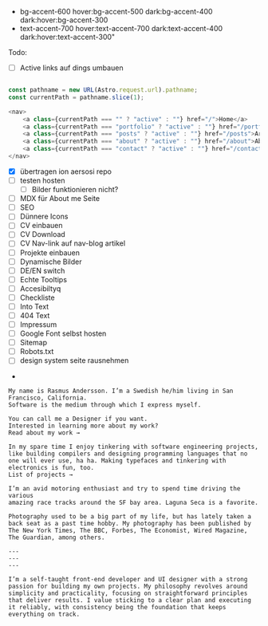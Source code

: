 - bg-accent-600 hover:bg-accent-500 dark:bg-accent-400 dark:hover:bg-accent-300
- text-accent-700 hover:text-accent-700 dark:text-accent-400 dark:hover:text-accent-300"

Todo:
- [ ] Active links auf dings umbauen
```javascript

const pathname = new URL(Astro.request.url).pathname;
const currentPath = pathname.slice(1);

<nav>
    <a class={currentPath === "" ? "active" : ""} href="/">Home</a>
    <a class={currentPath === "portfolio" ? "active" : ""} href="/portfolio">Portfolio</a>
    <a class={currentPath === "posts" ? "active" : ""} href="/posts">Article</a>
    <a class={currentPath === "about" ? "active" : ""} href="/about">About Me</a>
    <a class={currentPath === "contact" ? "active" : ""} href="/contact">Contact Me</a>
</nav>

```

- [x] übertragen ion aersosi repo
- [ ] testen hosten
  - [ ] Bilder funktionieren nicht? 
- [ ] MDX für About me Seite
- [ ] SEO
- [ ] Dünnere Icons
- [ ] CV einbauen
- [ ] CV Download
- [ ] CV Nav-link auf nav-blog artikel
- [ ] Projekte einbauen
- [ ] Dynamische Bilder
- [ ] DE/EN switch
- [ ] Echte Tooltips
- [ ] Accesibiltyq
- [ ] Checkliste
- [ ] Into Text
- [ ] 404 Text
- [ ] Impressum
- [ ] Google Font selbst hosten
- [ ] Sitemap
- [ ] Robots.txt
- [ ] design system seite rausnehmen
- 

```plain text
My name is Rasmus Andersson. I’m a Swedish he/him living in San Francisco, California. 
Software is the medium through which I express myself.

You can call me a Designer if you want.
Interested in learning more about my work?
Read about my work →

In my spare time I enjoy tinkering with software engineering projects, 
like building compilers and designing programming languages that no 
one will ever use, ha ha. Making typefaces and tinkering with electronics is fun, too.
List of projects →

I’m an avid motoring enthusiast and try to spend time driving the various 
amazing race tracks around the SF bay area. Laguna Seca is a favorite.

Photography used to be a big part of my life, but has lately taken a 
back seat as a past time hobby. My photography has been published by 
The New York Times, The BBC, Forbes, The Economist, Wired Magazine, 
The Guardian, among others.

---
---
---

I’m a self-taught front-end developer and UI designer with a strong 
passion for building my own projects. My philosophy revolves around 
simplicity and practicality, focusing on straightforward principles 
that deliver results. I value sticking to a clear plan and executing 
it reliably, with consistency being the foundation that keeps everything on track.


```